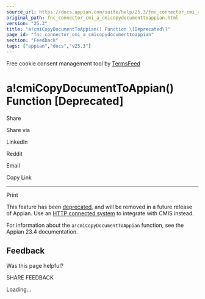 ```yaml
---
source_url: https://docs.appian.com/suite/help/25.3/fnc_connector_cmi_a_cmicopydocumenttoappian.html
original_path: fnc_connector_cmi_a_cmicopydocumenttoappian.html
version: "25.3"
title: "a!cmiCopyDocumentToAppian() Function \[Deprecated\]"
page_id: "fnc_connector_cmi_a_cmicopydocumenttoappian"
section: "Feedback"
tags: ["appian","docs","v25.3"]
---
```



Free cookie consent management tool by [TermsFeed](https://www.termsfeed.com/)

# a!cmiCopyDocumentToAppian() Function \[Deprecated\]

Share

Share via

LinkedIn

Reddit

Email

Copy Link

* * *

Print

This feature has been [deprecated](Deprecated_Features.html), and will be removed in a future release of Appian. Use an [HTTP connected system](http-connected-system.html) to integrate with CMIS instead.

For information about the `a!cmiCopyDocumentToAppian` function, see the Appian 23.4 documentation.

## Feedback

Was this page helpful?

SHARE FEEDBACK

Loading...